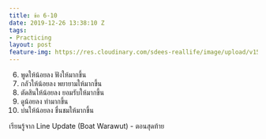 ```yaml
---
title: ข้อ 6-10
date: 2019-12-26 13:38:10 Z
tags:
- Practicing
layout: post
feature-img: https://res.cloudinary.com/sdees-reallife/image/upload/v1555658919/sample_feature_img.png
---
```


6. พูดให้น้อยลง ฟังให้มากขึ้น
7. กลัวให้น้อยลง พยายามให้มากขึ้น
8. ตัดสินให้น้อยลง ยอมรับให้มากขึ้น
9. ดูน้อยลง ทำมากขึ้น
10. บ่นให้น้อยลง ชื่นชมให้มากขึ้น

<i class="fa fa-child" style="color:plum"></i>

เรียนรู้จาก Line Update (Boat Warawut) - ตอนสุดท้าย
